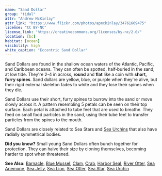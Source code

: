 ```yaml
---
name: "Sand Dollar"
group: "tidal"
attr: "Andrew McKinlay"
attr_link: "https://www.flickr.com/photos/apmckinlay/34761669475"
license: "CC BY-NC"
license_link: "https://creativecommons.org/licenses/by-nc/2.0/"
location: [bc]
habitat: [ocean]
visibility: high
white_caption: "Eccentric Sand Dollar"
---
```

Sand Dollars are found in the shallow ocean waters of the Atlantic, Pacific, and Caribbean oceans. They can often be spotted, half-buried in the sand, at low tide. They're 2-4 in across, **round** and **flat** like a coin with **short, furry spines**. Sand dollars are yellow, blue, or purple when they're alive, but their rigid external skeleton fades to white and they lose their spines when they die.

Sand Dollars use their short, furry spines to burrow into the sand or move slowly across it. A pattern resembling 5 petals can be seen on their top surface. Each petal is attached to tube feet that are used to breathe. They feed on small food particles in the sand, using their tube feet to transfer particles from the spines to the mouth.

Sand Dollars are closely related to Sea Stars and [Sea Urchins](/animals/seaurch/) that also have radially symmetrical bodies.

**Did you know?** Small young Sand Dollars often bunch together for protection. They can halve their size by cloning themselves, becoming harder to spot when threatened.

<!-- generated, do not edit -->
**See Also:**
[Barnacle](/animals/barnacle/),
[Blue Mussel](/animals/blumussel/),
[Clam](/animals/clam/),
[Crab](/animals/crab/),
[Harbor Seal](/animals/harbseal/),
[River Otter](/animals/rivotter/),
[Sea Anemone](/animals/seaanem/),
[Sea Jelly](/animals/seajelly/),
[Sea Lion](/animals/sealion/),
[Sea Otter](/animals/seaotter/),
[Sea Star](/animals/seastar/),
[Sea Urchin](/animals/seaurch/)
